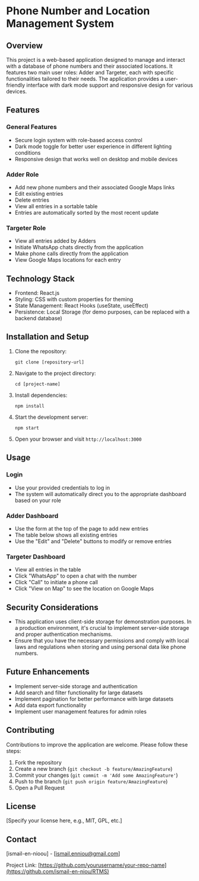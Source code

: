 # Phone Number and Location Management System

## Overview

This project is a web-based application designed to manage and interact with a database of phone numbers and their associated locations. It features two main user roles: Adder and Targeter, each with specific functionalities tailored to their needs. The application provides a user-friendly interface with dark mode support and responsive design for various devices.

## Features

### General Features
- Secure login system with role-based access control
- Dark mode toggle for better user experience in different lighting conditions
- Responsive design that works well on desktop and mobile devices

### Adder Role
- Add new phone numbers and their associated Google Maps links
- Edit existing entries
- Delete entries
- View all entries in a sortable table
- Entries are automatically sorted by the most recent update

### Targeter Role
- View all entries added by Adders
- Initiate WhatsApp chats directly from the application
- Make phone calls directly from the application
- View Google Maps locations for each entry

## Technology Stack

- Frontend: React.js
- Styling: CSS with custom properties for theming
- State Management: React Hooks (useState, useEffect)
- Persistence: Local Storage (for demo purposes, can be replaced with a backend database)

## Installation and Setup

1. Clone the repository:
   ```
   git clone [repository-url]
   ```

2. Navigate to the project directory:
   ```
   cd [project-name]
   ```

3. Install dependencies:
   ```
   npm install
   ```

4. Start the development server:
   ```
   npm start
   ```

5. Open your browser and visit `http://localhost:3000`

## Usage

### Login
- Use your provided credentials to log in
- The system will automatically direct you to the appropriate dashboard based on your role

### Adder Dashboard
- Use the form at the top of the page to add new entries
- The table below shows all existing entries
- Use the "Edit" and "Delete" buttons to modify or remove entries

### Targeter Dashboard
- View all entries in the table
- Click "WhatsApp" to open a chat with the number
- Click "Call" to initiate a phone call
- Click "View on Map" to see the location on Google Maps

## Security Considerations

- This application uses client-side storage for demonstration purposes. In a production environment, it's crucial to implement server-side storage and proper authentication mechanisms.
- Ensure that you have the necessary permissions and comply with local laws and regulations when storing and using personal data like phone numbers.

## Future Enhancements

- Implement server-side storage and authentication
- Add search and filter functionality for large datasets
- Implement pagination for better performance with large datasets
- Add data export functionality
- Implement user management features for admin roles

## Contributing

Contributions to improve the application are welcome. Please follow these steps:

1. Fork the repository
2. Create a new branch (`git checkout -b feature/AmazingFeature`)
3. Commit your changes (`git commit -m 'Add some AmazingFeature'`)
4. Push to the branch (`git push origin feature/AmazingFeature`)
5. Open a Pull Request

## License

[Specify your license here, e.g., MIT, GPL, etc.]

## Contact

[ismail-en-nioou] - [ismail.enniou@gmail.com]

Project Link: [https://github.com/yourusername/your-repo-name](https://github.com/ismail-en-niou/RTMS)